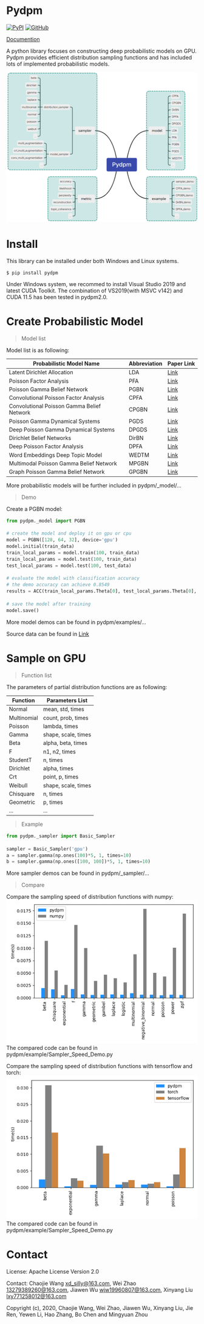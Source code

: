 Pydpm
=============
[![PyPI](https://img.shields.io/pypi/v/gluonts.svg?style=flat-square)](https://pypi.org/project/gluonts/)
[![GitHub](https://img.shields.io/github/license/awslabs/gluon-ts.svg?style=flat-square)](./LICENSE)

[Documention](https://dustone-mu.github.io)

A python library focuses on constructing deep probabilistic models on GPU.
Pydpm provides efficient distribution sampling functions and has included lots of implemented probabilistic models.


![Image text](https://raw.githubusercontent.com/BoChenGroup/pydpm/master/pydpm_framework.png)

Install
=============
This library can be installed under both Windows and Linux systems.

```
$ pip install pydpm
```

Under Windows system, we recommed to install Visual Studio 2019 and latest CUDA Toolkit. The combination of VS2019(with MSVC v142) and CUDA 11.5 has been tested in pydpm2.0.

Create Probabilistic Model
=============

>Model list
>
Model list is as following:

|Probabilistic Model Name                  |Abbreviation |Paper Link|
|------------------------------------------|-------------|----------|
|Latent Dirichlet Allocation               |LDA          |[Link](http://www.jmlr.org/papers/volume3/blei03a/blei03a.pdf)|
|Poisson Factor Analysis                   |PFA          |[Link](http://mingyuanzhou.github.io/Papers/AISTATS2012_NegBinoBeta_PFA_v19.pdf)|
|Poisson Gamma Belief Network              |PGBN         |[Link](http://mingyuanzhou.github.io/Papers/DeepPoGamma_v5.pdf )|
|Convolutional Poisson Factor Analysis     |CPFA         |[Link](http://mingyuanzhou.github.io/Papers/CPGBN_v12_arXiv.pdf)|
|Convolutional Poisson Gamma Belief Network|CPGBN        |[Link](http://mingyuanzhou.github.io/Papers/CPGBN_v12_arXiv.pdf)|
|Poisson Gamma Dynamical Systems           |PGDS         |[Link](http://mingyuanzhou.github.io/Papers/ScheinZhouWallach2016_paper.pdf )|
|Deep Poisson Gamma Dynamical Systems      |DPGDS        |[Link](http://mingyuanzhou.github.io/Papers/Guo_DPGDS_NIPS2018.pdf)|
|Dirichlet Belief Networks                 |DirBN        |[Link](https://arxiv.org/pdf/1811.00717.pdf)|
|Deep Poisson Factor Analysis              |DPFA         |[Link](http://proceedings.mlr.press/v37/gan15.pdf)|
|Word Embeddings Deep Topic Model          |WEDTM        |[Link](http://proceedings.mlr.press/v80/zhao18a/zhao18a.pdf)|
|Multimodal Poisson Gamma Belief Network   |MPGBN        |[Link](https://mingyuanzhou.github.io/Papers/mpgbn_aaai18.pdf)|
|Graph Poisson Gamma Belief Network        |GPGBN        |[Link](https://proceedings.neurips.cc/paper/2020/file/05ee45de8d877c3949760a94fa691533-Paper.pdf)|

More probabilistic models will be further included in pydpm/_model/...

>Demo

Create a PGBN model:
```python
from pydpm._model import PGBN

# create the model and deploy it on gpu or cpu
model = PGBN([128, 64, 32], device='gpu')
model.initial(train_data)
train_local_params = model.train(100, train_data)
train_local_params = model.test(100, train_data)
test_local_params = model.test(100, test_data)

# evaluate the model with classification accuracy
# the demo accuracy can achieve 0.8549
results = ACC(train_local_params.Theta[0], test_local_params.Theta[0], train_label, test_label, 'SVM')

# save the model after training
model.save()
```
More model demos can be found in pydpm/examples/...

Source data can be found in [Link](https://drive.google.com/drive/folders/1_BH_0N6wfbUvTS-CCWs4YLFpDWqGRw7w?usp=sharing)


Sample on GPU
=============
>Function list

The parameters of partial distribution functions are as following:

|Function        | Parameters List   | 
|----------------|-------------------|
|Normal          |mean, std, times   |
|Multinomial     |count, prob, times |
|Poisson         |lambda, times      |
|Gamma           |shape, scale, times|
|Beta            |alpha, beta, times |
|F               |n1, n2, times      |
|StudentT        |n, times           |
|Dirichlet       |alpha, times       |
|Crt             |point, p, times    |
|Weibull         |shape, scale, times|
|Chisquare       |n, times           |
|Geometric       |p, times           |
|...             |...                |

>Example

```python
from pydpm._sampler import Basic_Sampler

sampler = Basic_Sampler('gpu')
a = sampler.gamma(np.ones(100)*5, 1, times=10)
b = sampler.gamma(np.ones([100, 100])*5, 1, times=10)
```
More sampler demos can be found in pydpm/_sampler/...

>Compare
>
Compare the sampling speed of distribution functions with numpy:
![Image text](https://raw.githubusercontent.com/BoChenGroup/Pydpm/master/compare_numpy.png)  
The compared code can be found in pydpm/example/Sampler_Speed_Demo.py

Compare the sampling speed of distribution functions with tensorflow and torch:
![Image text](https://raw.githubusercontent.com/BoChenGroup/Pydpm/master/compare_tf2_torch.png)  
The compared code can be found in pydpm/example/Sampler_Speed_Demo.py

Contact
========
License: Apache License Version 2.0

Contact:  Chaojie Wang <xd_silly@163.com>, Wei Zhao <13279389260@163.com>, Jiawen Wu <wjw19960807@163.com>, Xinyang Liu <lxy771258012@163.com>

Copyright (c), 2020, Chaojie Wang, Wei Zhao, Jiawen Wu, Xinyang Liu, Jie Ren, Yewen Li, Hao Zhang, Bo Chen and Mingyuan Zhou
